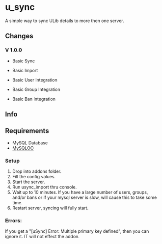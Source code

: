 # u_sync
A simple way to sync ULib details to more then one server.

## Changes

### V 1.0.0

+ Basic Sync

+ Basic Import

+ Basic User Integration

+ Basic Group Integration

+ Basic Ban Integration


## Info

## Requirements
+ MySQL Database
+ [MySQLOO](https://github.com/FredyH/MySQLOO)

### Setup
1. Drop into addons folder.
2. Fill the config values.
3. Start the server.
4. Run usync_import thru console.
5. Wait up to 10 minutes. If you have a large number of users, groups, and/or bans or if your mysql server is slow, will cause this to take some time.
6. Restart server, syncing will fully start.

### Errors:
If you get a "[uSync] Error: Multiple primary key defined", then you can ignore it. IT will not effect the addon.
